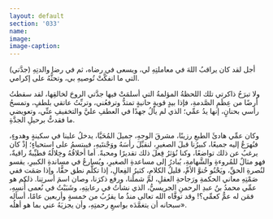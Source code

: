 ```yaml
---
layout: default
section: '033'
name:
image:
image-caption:
---
```


أجل لقد كان يراقبُ اللهَ في معاملتِهِ لي، ويسعى في رضاه، ثم في رضا والدتِهِ (جدَّتي) التي ما انفكَّتْ تُوصيهِ بي، وتحثُّهُ على إكرامي.

ولا تبرَحُ ذاكرتي تلك اللحظةُ المؤلمةُ التي أسلمَتْ فيها جدَّتي الروحَ لخالقِها، لقد سقطتُ أرضًا من عِظَمِ الصَّدمةِ، فإذا بيدٍ قويةٍ حانيةٍ تمتدُّ وترفعُني، وتربِّتُ عاتقي بلطفٍ، وتمسحُ رأسي بحنانٍ، إنها يدُ عمِّي؛ الذي لم يألُ جهدًا في العطفِ عليَّ والتخفيفِ عنِّي، وتعويضي ما فقدتُّ برحيلِ الجدَّةِ.

وكان عمِّي هادئَ الطبعِ رزينًا، مشرقَ الوجهِ، جميلَ المُحَيَّا، يدخلُ علينا في سكينةٍ وهدوءٍ، فنُهرَعُ إليه جميعًا، كبيرُنا قبلَ الصغيرِ، لنقبِّلَ رأسَهُ ووَجْنتَيهِ، فيبتسمُ على استحياءٍ؛ إذْ كان يرغبُ عن ذلك تواضعًا، وكنا نُؤثرُ فِعلَ ذلك تقديرًا ومحبةً. أما أخلاقُهُ وخِلالُهُ فطيِّبةٌ راقيةٌ، فهو مثالٌ للمُروءةِ والشَّهامةِ، يُبادرُ إلى مساعدةِ الصغيرِ، ويُسارعُ في مساندةِ الكبيرِ، يقسو لنُصرةِ الحقِّ، ويَحْنُو حُنوَّ الأمِّ، قليلُ الكلامِ، كثيرُ الفِعالِ، إذا تكلَّم نطق حقًّا، وإذا صَمَت ففي صَمْتِهِ معاني الحكمةِ ورَجاحةِ العقلِ، لمَّ شملَنا، ورفع ذكرَنا، وصان اسمَ أسرتِنا. ذلكم هو عمِّي محمدُ بنُ عبدِ الرحمنِ الجريسيُّ، الذي نشأتُ في رعايتِهِ، وشَبَبْتُ في نُعمى أُنسِهِ، فمَن له عمٌّ كعمِّي؟!
وقد توفَّاه الله تعالى منذُ ما يقرُبُ من خمسةٍ وأربعين عامًا، أسأله سبحانه أن يتغمَّدَه بواسعِ رحمتِهِ، وأن يجزيَهُ عني بما هو أهلُه».
